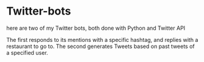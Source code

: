 # Twitter-bots
here are two of my Twitter bots, both done with Python and Twitter API

The first responds to its mentions with a specific hashtag, and replies with a restaurant to go to.
The second generates Tweets based on past tweets of a specified user.
